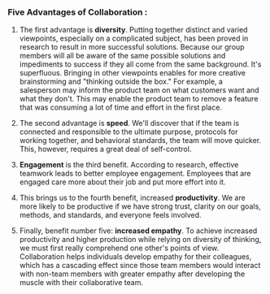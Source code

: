 ### Five Advantages of Collaboration :

1. The first advantage is **diversity**. Putting together distinct and varied viewpoints, especially on a complicated subject, has been proved in research to result in more successful solutions. Because our group members will all be aware of the same possible solutions and impediments to success if they all come from the same background. It's superfluous. Bringing in other viewpoints enables for more creative brainstorming and "thinking outside the box." For example, a salesperson may inform the product team on what customers want and what they don't. This may enable the product team to remove a feature that was consuming a lot of time and effort in the first place.

2. The second advantage is **speed**. We'll discover that if the team is connected and responsible to the ultimate purpose, protocols for working together, and behavioral standards, the team will move quicker. This, however, requires a great deal of self-control.

3. **Engagement** is the third benefit. According to research, effective teamwork leads to better employee engagement. Employees that are engaged care more about their job and put more effort into it.

4. This brings us to the fourth benefit, increased **productivity**. We are more likely to be productive if we have strong trust, clarity on our goals, methods, and standards, and everyone feels involved. 

5. Finally, benefit number five: **increased empathy**. To achieve increased productivity and higher production while relying on diversity of thinking, we must first really comprehend one other's points of view. Collaboration helps individuals develop empathy for their colleagues, which has a cascading effect since those team members would interact with non-team members with greater empathy after developing the muscle with their collaborative team.
